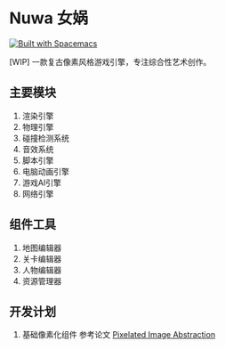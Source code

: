 # Nuwa 女娲
[![Built with Spacemacs](https://cdn.rawgit.com/syl20bnr/spacemacs/442d025779da2f62fc86c2082703697714db6514/assets/spacemacs-badge.svg)](http://spacemacs.org)

[WIP] 一款复古像素风格游戏引擎，专注综合性艺术创作。

## 主要模块

1. 渲染引擎
2. 物理引擎
3. 碰撞检测系统
4. 音效系统
5. 脚本引擎
6. 电脑动画引擎
7. 游戏AI引擎
8. 网络引擎

## 组件工具
1. 地图编辑器
2. 关卡编辑器
3. 人物编辑器
4. 资源管理器

## 开发计划

1. 基础像素化组件
  参考论文 [Pixelated Image Abstraction](https://gfx.cs.princeton.edu/pubs/Gerstner_2012_PIA/index.php)
